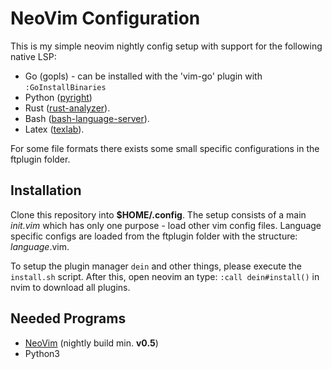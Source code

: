 # NeoVim Configuration
This is my simple neovim nightly config setup with support for the following native LSP:
- Go (gopls) - can be installed with the 'vim-go' plugin with `:GoInstallBinaries`
- Python ([pyright](https://github.com/Microsoft/pyright))
- Rust ([rust-analyzer](https://rust-analyzer.github.io/manual.html#installation)).
- Bash ([bash-language-server](https://github.com/bash-lsp/bash-language-server)).
- Latex ([texlab](https://github.com/latex-lsp/texlab)).

For some file formats there exists some small specific configurations in the ftplugin folder.

## Installation
Clone this repository into **$HOME/.config**.
The setup consists of a main *init.vim* which has only one purpose - load other vim config files.
Language specific configs are loaded from the ftplugin folder with the structure: *language*.vim.

To setup the plugin manager `dein` and other things, please execute the `install.sh` script.
After this, open neovim an type: `:call dein#install()` in nvim to download all plugins.

## Needed Programs
- [NeoVim](https://github.com/neovim/neovim) (nightly build min. **v0.5**)
- Python3
